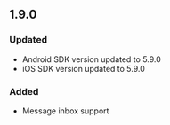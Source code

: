
## 1.9.0
### Updated
* Android SDK version updated to 5.9.0
* iOS SDK version updated to 5.9.0

### Added
* Message inbox support
 
